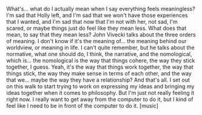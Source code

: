 ﻿What's... what do I actually mean when I say everything feels meaningless?
I'm sad that Holly left, and I'm sad that we won't have those experiences that I wanted,
and I'm sad that now that I'm not with her, not sad, I'm scared, or maybe things just
do feel like they mean less.
What does that mean, to say that they mean less?
John Vivecki talks about the three orders of meaning.
I don't know if it's the meaning of... the meaning behind our worldview, or meaning
in life.
I can't quite remember, but he talks about the normative, what one should do, I think,
the narrative, and the nomological, which is... the nomological is the way that things
cohere, the way they stick together, I guess.
Yeah, it's the way that things work together, the way that things stick, the way they make
sense in terms of each other, and the way that we... maybe the way they have a relationship?
And that's all.
I set out on this walk to start trying to work on expressing my ideas and bringing my
ideas together when it comes to philosophy.
But I'm just not really feeling it right now.
I really want to get away from the computer to do it, but I kind of feel like I need to
be in front of the computer to do it.
[music]
